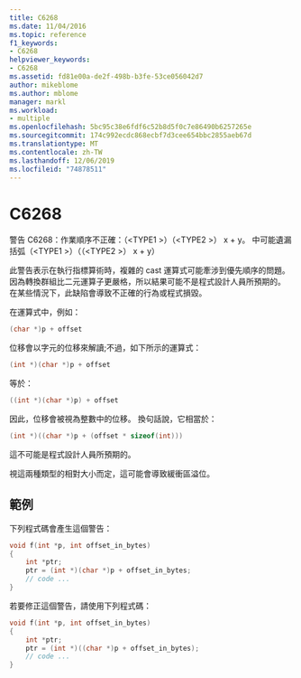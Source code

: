 ```yaml
---
title: C6268
ms.date: 11/04/2016
ms.topic: reference
f1_keywords:
- C6268
helpviewer_keywords:
- C6268
ms.assetid: fd81e00a-de2f-498b-b3fe-53ce056042d7
author: mikeblome
ms.author: mblome
manager: markl
ms.workload:
- multiple
ms.openlocfilehash: 5bc95c38e6fdf6c52b8d5f0c7e86490b6257265e
ms.sourcegitcommit: 174c992ecdc868ecbf7d3cee654bbc2855aeb67d
ms.translationtype: MT
ms.contentlocale: zh-TW
ms.lasthandoff: 12/06/2019
ms.locfileid: "74878511"
---
```

# <a name="c6268"></a>C6268
警告 C6268：作業順序不正確：（\<TYPE1 >）（\<TYPE2 >） x + y。 中可能遺漏括弧（\<TYPE1 >）（（\<TYPE2 >） x + y）

 此警告表示在執行指標算術時，複雜的 cast 運算式可能牽涉到優先順序的問題。 因為轉換群組比二元運算子更嚴格，所以結果可能不是程式設計人員所預期的。 在某些情況下，此缺陷會導致不正確的行為或程式損毀。

 在運算式中，例如：

```cpp
(char *)p + offset
```

 位移會以字元的位移來解讀;不過，如下所示的運算式：

```cpp
(int *)(char *)p + offset
```

 等於：

```cpp
((int *)(char *)p) + offset
```

 因此，位移會被視為整數中的位移。 換句話說，它相當於：

```cpp
(int *)((char *)p + (offset * sizeof(int)))
```

 這不可能是程式設計人員所預期的。

 視這兩種類型的相對大小而定，這可能會導致緩衝區溢位。

## <a name="example"></a>範例
 下列程式碼會產生這個警告：

```cpp
void f(int *p, int offset_in_bytes)
{
    int *ptr;
    ptr = (int *)(char *)p + offset_in_bytes;
    // code ...
}
```

 若要修正這個警告，請使用下列程式碼：

```cpp
void f(int *p, int offset_in_bytes)
{
    int *ptr;
    ptr = (int *)((char *)p + offset_in_bytes);
    // code ...
}
```
